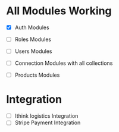# All Modules Working

- [X] Auth Modules
- [ ] Roles Modules
- [ ] Users Modules
- [ ] Connection Modules with all collections
- [ ] Products Modules


# Integration
- [ ] Ithink logistics Integration
- [ ] Stripe Payment Integration 